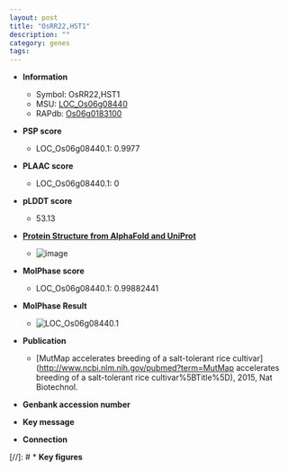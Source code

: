 ```yaml
---
layout: post
title: "OsRR22,HST1"
description: ""
category: genes
tags: 
---
```


* **Information**  
    + Symbol: OsRR22,HST1  
    + MSU: [LOC_Os06g08440](http://rice.plantbiology.msu.edu/cgi-bin/ORF_infopage.cgi?orf=LOC_Os06g08440)  
    + RAPdb: [Os06g0183100](http://rapdb.dna.affrc.go.jp/viewer/gbrowse_details/irgsp1?name=Os06g0183100)  

* **PSP score**  
    + LOC_Os06g08440.1: 0.9977 

* **PLAAC score**  
    + LOC_Os06g08440.1: 0 

* **pLDDT score**
    + 53.13

* **[Protein Structure from AlphaFold and UniProt](https://www.uniprot.org/uniprotkb/Q5SML5/entry#structure)**
    + ![image](https://ricepsp.github.io/images/Q5/AF-Q5SML5-F1.png)

* **MolPhase score**
    + LOC_Os06g08440.1: 0.99882441

* **MolPhase Result**
    + ![LOC_Os06g08440.1](https://304243504.github.io/Pictures/LOC_Os06g/LOC_Os06g08440.1.png)

* **Publication**  
    + [MutMap accelerates breeding of a salt-tolerant rice cultivar](http://www.ncbi.nlm.nih.gov/pubmed?term=MutMap accelerates breeding of a salt-tolerant rice cultivar%5BTitle%5D), 2015, Nat Biotechnol.

* **Genbank accession number**  

* **Key message**  

* **Connection**  

[//]: # * **Key figures**  



